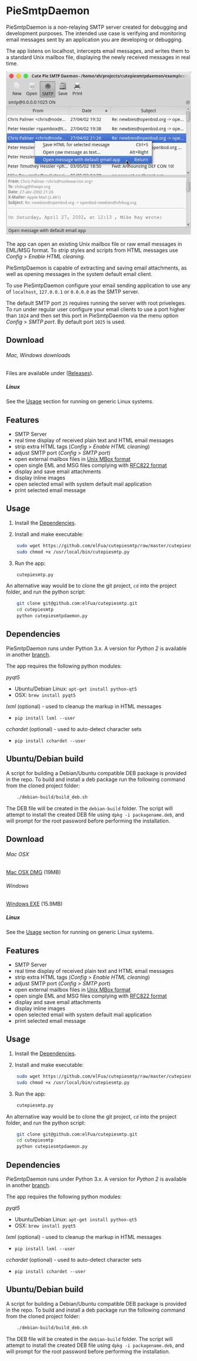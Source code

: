 # PieSmtpDaemon
PieSmtpDaemon is a non-relaying SMTP server created for debugging and development purposes. The intended use case is verifying and monitoring email messages sent by an application you are developing or debugging.

The app listens on localhost, intercepts email messages, and writes them to a standard Unix mailbox file, displaying the newly received messages in real time.

![PieSmtpDaemon](/images/screenshot.png?raw=true "PieSmtpDaemon main window")

The app can open an existing Unix mailbox file or raw email messages in EML/MSG format. To strip styles and scripts from HTML messages use *Config* > *Enable HTML cleaning*.

PieSmtpDaemon is capable of extracting and saving email attachments, as well as opening messages in the system default email client. 

To use PieSmtpDaemon configure your email sending application to use any of `localhost`, `127.0.0.1` or `0.0.0.0`  as the SMTP server.

The default SMTP port `25` requires running the server with root priveleges. To run under regular user configure your email clients to use a port higher than `1024` and then set this port in PieSmtpDaemon via the menu option *Config* > *SMTP port*. By default port `1025` is used.


## Download

###### Mac, Windows downloads
Files are available under ([Releases](https://github.com/glowinthedark/qtpysmtpdaemon/releases)).
<!--
###### Mac OSX
([Mac OSX DMG](https://github.com/elFua/cutepiesmtp/releases/download/0.173.2221/cutePieSMTP-0.173.dmg) (15.6MB)

###### Mac OSX
[Mac OSX DMG](https://github.com/glowinthedark/qtpysmtpdaemon/releases/download/0.1/CutePieSmtpDaemon.app.zip) (19MB)

###### Windows
[Windows EXE](https://github.com/elFua/cutepiesmtp/releases/download/0.173.2221/cutePieSmtpDaemon.exe) (15.9MB)
-->
##### Linux
See the [Usage](#usage) section for running on generic Linux systems.

## Features

- SMTP Server
- real time display of received plain text and HTML email messages
- strip extra HTML tags (*Config* > *Enable HTML cleaning*)
- adjust SMTP port (*Config* > *SMTP port*)
- open external mailbox files in [Unix MBox format](https://en.wikipedia.org/wiki/Mbox)
- open single EML and MSG files complying with [RFC822 format](http://www.ietf.org/rfc/rfc0822.txt)
- display and save email attachments
- display inline images
- open selected email with system default mail application
- print selected email message

## Usage

1. Install the [Dependencies](#dependencies).

2. Install and make executable:
    
```bash
    sudo wget https://github.com/elFua/cutepiesmtp/raw/master/cutepiesmtp.py -O /usr/local/bin/cutepiesmtp.py
    sudo chmod +x /usr/local/bin/cutepiesmtp.py
```

3. Run the app:

```bash
    cutepiesmtp.py
```
    
An alternative way would be to clone the git project, `cd` into the project folder, and run the python script:
    
```bash
    git clone git@github.com:elFua/cutepiesmtp.git
    cd cutepiesmtp
    python cutepiesmtpdaemon.py
```

## Dependencies

PieSmtpDaemon runs under Python 3.x. A version for _Python 2_ is available in another [branch](https://github.com/elFua/cutepiesmtp/tree/master-pyqt4-py2).

The app requires the following python modules:

*pyqt5*
  
  - Ubuntu/Debian Linux: `apt-get install python-qt5`
  - OSX: `brew install pyqt5`

*lxml* (optional) - used to cleanup the markup in HTML messages
  
  - `pip install lxml --user`
  
*cchardet* (optional) - used to auto-detect character sets
  
  - `pip install cchardet --user`
 
## Ubuntu/Debian build

A script for building a Debian/Ubuntu compatible DEB package is provided in the repo. To build and install a deb package run the following command from the cloned project folder:

```bash
    ./debian-build/build_deb.sh
```

The DEB file will be created in the `debian-build` folder. The script will attempt to install the created DEB file using `dpkg -i packagename.deb`, and will prompt for the root password before performing the installation.
    



## Download
<!--
###### Mac OSX
([Mac OSX DMG](https://github.com/elFua/cutepiesmtp/releases/download/0.173.2221/cutePieSMTP-0.173.dmg) (15.6MB)
-->
###### Mac OSX
[Mac OSX DMG](https://github.com/elFua/cutepiesmtp/releases/download/0.173.2221/cutePieSMTP-0.174.dmg) (19MB)

###### Windows
[Windows EXE](https://github.com/elFua/cutepiesmtp/releases/download/0.173.2221/cutePieSmtpDaemon.exe) (15.9MB)

##### Linux
See the [Usage](#usage) section for running on generic Linux systems.

## Features

- SMTP Server
- real time display of received plain text and HTML email messages
- strip extra HTML tags (*Config* > *Enable HTML cleaning*)
- adjust SMTP port (*Config* > *SMTP port*)
- open external mailbox files in [Unix MBox format](https://en.wikipedia.org/wiki/Mbox)
- open single EML and MSG files complying with [RFC822 format](http://www.ietf.org/rfc/rfc0822.txt)
- display and save email attachments
- display inline images
- open selected email with system default mail application
- print selected email message

## Usage

1. Install the [Dependencies](#dependencies).

2. Install and make executable:
    
```bash
    sudo wget https://github.com/elFua/cutepiesmtp/raw/master/cutepiesmtp.py -O /usr/local/bin/cutepiesmtp.py
    sudo chmod +x /usr/local/bin/cutepiesmtp.py
```

3. Run the app:

```bash
    cutepiesmtp.py
```
    
An alternative way would be to clone the git project, `cd` into the project folder, and run the python script:
    
```bash
    git clone git@github.com:elFua/cutepiesmtp.git
    cd cutepiesmtp
    python cutepiesmtpdaemon.py
```

## Dependencies

PieSmtpDaemon runs under Python 3.x. A version for _Python 2_ is available in another [branch](https://github.com/elFua/cutepiesmtp/tree/master-pyqt4-py2).

The app requires the following python modules:

*pyqt5*
  
  - Ubuntu/Debian Linux: `apt-get install python-qt5`
  - OSX: `brew install pyqt5`

*lxml* (optional) - used to cleanup the markup in HTML messages
  
  - `pip install lxml --user`
  
*cchardet* (optional) - used to auto-detect character sets
  
  - `pip install cchardet --user`
 
## Ubuntu/Debian build

A script for building a Debian/Ubuntu compatible DEB package is provided in the repo. To build and install a deb package run the following command from the cloned project folder:

```bash
    ./debian-build/build_deb.sh
```

The DEB file will be created in the `debian-build` folder. The script will attempt to install the created DEB file using `dpkg -i packagename.deb`, and will prompt for the root password before performing the installation.
    

